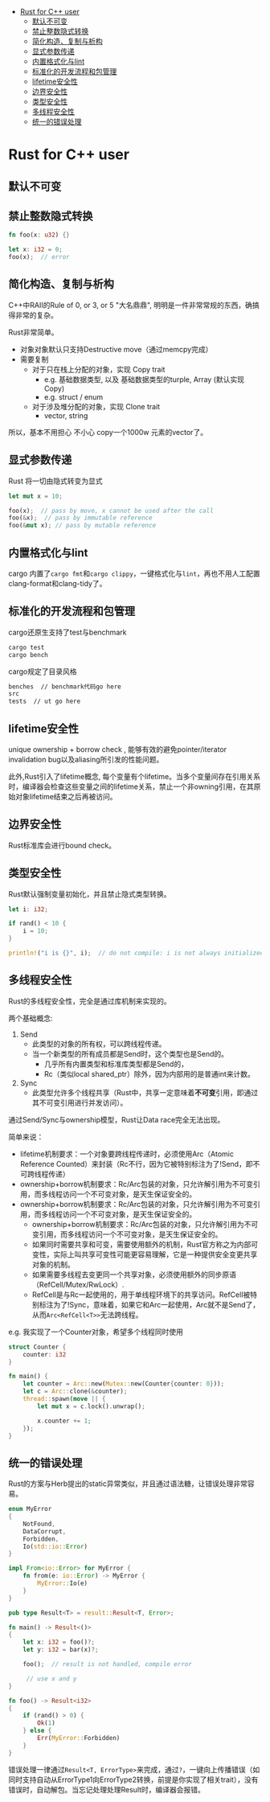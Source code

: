 [](...menustart)

- [Rust for C++ user](#c43fb867d93a29220d7f64f5d3b8724c)
    - [默认不可变](#087e0f8efe3613461f96328e43e2476d)
    - [禁止整数隐式转换](#450a1011cbc1d5164353e4dd0c80f858)
    - [简化构造、复制与析构](#7df5bda3629ac9232ce5b140fce4cedd)
    - [显式参数传递](#6e2d9dc6b0fd3ca3d9187b28356a14a1)
    - [内置格式化与lint](#37f632d52f26580ac35300665eb0c336)
    - [标准化的开发流程和包管理](#3057f5c2a8db24c9bb71fdec9215a6f7)
    - [lifetime安全性](#e36527b4c0bbfae1bd75d9a1bb4ef9ac)
    - [边界安全性](#1490ba65e4fc8d6223c53f44ac803091)
    - [类型安全性](#2e321cbfdd07269096af86370e25f590)
    - [多线程安全性](#94b62a30b8785a22312db949fef9b43c)
    - [统一的错误处理](#4ae3bd7ed074efb0e2e46948479a41b3)

[](...menuend)


<h2 id="c43fb867d93a29220d7f64f5d3b8724c"></h2>

# Rust for C++ user

<h2 id="087e0f8efe3613461f96328e43e2476d"></h2>

## 默认不可变

<h2 id="450a1011cbc1d5164353e4dd0c80f858"></h2>

## 禁止整数隐式转换

```rust
fn foo(x: u32) {}

let x: i32 = 0;
foo(x);  // error
```

<h2 id="7df5bda3629ac9232ce5b140fce4cedd"></h2>

## 简化构造、复制与析构

C++中RAII的Rule of 0, or 3, or 5 "大名鼎鼎", 明明是一件非常常规的东西，确搞得非常的复杂。 

Rust非常简单。

- 对象对象默认只支持Destructive move（通过memcpy完成）
- 需要复制
    - 对于只在栈上分配的对象，实现 Copy trait
        - e.g. 基础数据类型, 以及 基础数据类型的turple, Array (默认实现Copy)
        - e.g. struct / enum
    - 对于涉及堆分配的对象，实现 Clone trait
        - vector, string

所以，基本不用担心 不小心 copy一个1000w 元素的vector了。

<h2 id="6e2d9dc6b0fd3ca3d9187b28356a14a1"></h2>

## 显式参数传递

Rust 将一切由隐式转变为显式

```rust
let mut x = 10;

foo(x);  // pass by move, x cannot be used after the call
foo(&x);  // pass by immutable reference
foo(&mut x); // pass by mutable reference
```

<h2 id="37f632d52f26580ac35300665eb0c336"></h2>

## 内置格式化与lint

cargo 内置了`cargo fmt`和`cargo clippy`，一键格式化与`lint`，再也不用人工配置clang-format和clang-tidy了。

<h2 id="3057f5c2a8db24c9bb71fdec9215a6f7"></h2>

## 标准化的开发流程和包管理

cargo还原生支持了test与benchmark

```rust
cargo test
cargo bench
```

cargo规定了目录风格

```bash
benches  // benchmark代码go here
src
tests  // ut go here
```

<h2 id="e36527b4c0bbfae1bd75d9a1bb4ef9ac"></h2>

## lifetime安全性

unique ownership + borrow check , 能够有效的避免pointer/iterator invalidation bug以及aliasing所引发的性能问题。

此外,Rust引入了lifetime概念, 每个变量有个lifetime。当多个变量间存在引用关系时，编译器会检查这些变量之间的lifetime关系，禁止一个非owning引用，在其原始对象lifetime结束之后再被访问。

<h2 id="1490ba65e4fc8d6223c53f44ac803091"></h2>

## 边界安全性

Rust标准库会进行bound check。

<h2 id="2e321cbfdd07269096af86370e25f590"></h2>

## 类型安全性

Rust默认强制变量初始化，并且禁止隐式类型转换。

```rust
let i: i32;

if rand() < 10 {
    i = 10;
}

println!("i is {}", i);  // do not compile: i is not always initialized
```

<h2 id="94b62a30b8785a22312db949fef9b43c"></h2>

## 多线程安全性

Rust的多线程安全性，完全是通过库机制来实现的。

两个基础概念:

1. Send
    - 此类型的对象的所有权，可以跨线程传递。
    - 当一个新类型的所有成员都是Send时，这个类型也是Send的。
        - 几乎所有内置类型和标准库类型都是Send的，
        - Rc（类似local shared_ptr）除外，因为内部用的是普通int来计数。
2. Sync
    - 此类型允许多个线程共享（Rust中，共享一定意味着**不可变**引用，即通过其不可变引用进行并发访问）。

通过Send/Sync与ownership模型，Rust让Data race完全无法出现。

简单来说：

- lifetime机制要求：一个对象要跨线程传递时，必须使用Arc（Atomic Reference Counted）来封装（Rc不行，因为它被特别标注为了!Send，即不可跨线程传递）
- ownership+borrow机制要求：Rc/Arc包装的对象，只允许解引用为不可变引用，而多线程访问一个不可变对象，是天生保证安全的。
- ownership+borrow机制要求：Rc/Arc包装的对象，只允许解引用为不可变引用，而多线程访问一个不可变对象，是天生保证安全的。
    - ownership+borrow机制要求：Rc/Arc包装的对象，只允许解引用为不可变引用，而多线程访问一个不可变对象，是天生保证安全的。
    - 如果同时需要共享和可变，需要使用额外的机制，Rust官方称之为内部可变性，实际上叫共享可变性可能更容易理解，它是一种提供安全变更共享对象的机制。
    - 如果需要多线程去变更同一个共享对象，必须使用额外的同步原语（RefCell/Mutex/RwLock）.
    - RefCell是与Rc一起使用的，用于单线程环境下的共享访问。RefCell被特别标注为了!Sync，意味着，如果它和Arc一起使用，Arc就不是Send了，从而`Arc<RefCell<T>>`无法跨线程。

e.g. 我实现了一个Counter对象，希望多个线程同时使用

```rust
struct Counter {
    counter: i32
}

fn main() {
    let counter = Arc::new(Mutex::new(Counter{counter: 0}));
    let c = Arc::clone(&counter);
    thread::spawn(move || {
        let mut x = c.lock().unwrap();

        x.counter += 1;
    });
}
```


<h2 id="4ae3bd7ed074efb0e2e46948479a41b3"></h2>

## 统一的错误处理

Rust的方案与Herb提出的static异常类似，并且通过语法糖，让错误处理非常容易。

```rust
enum MyError
{
    NotFound,
    DataCorrupt,
    Forbidden,
    Io(std::io::Error)
}

impl From<io::Error> for MyError {
    fn from(e: io::Error) -> MyError {
        MyError::Io(e)
    }
}

pub type Result<T> = result::Result<T, Error>;

fn main() -> Result<()>
{
    let x: i32 = foo()?;
    let y: i32 = bar(x)?;

    foo();  // result is not handled, compile error

     // use x and y
}

fn foo() -> Result<i32>
{
    if (rand() > 0) {
        Ok(1)
    } else {
        Err(MyError::Forbidden)
    }
}
```

错误处理一律通过`Result<T, ErrorType>`来完成，通过`?`，一键向上传播错误（如同时支持自动从ErrorType1向ErrorType2转换，前提是你实现了相关trait），没有错误时，自动解包。当忘记处理处理Result时，编译器会报错。



